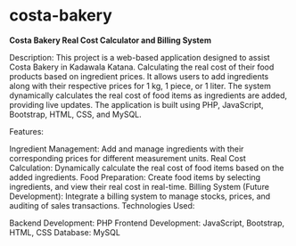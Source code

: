 # costa-bakery
**Costa Bakery Real Cost Calculator and Billing System**

Description: This project is a web-based application designed to assist Costa Bakery in Kadawala Katana. Calculating the real cost of their
food products based on ingredient prices. It allows users to add ingredients along with their respective prices for 1 kg, 1 piece, or 1 liter.
The system dynamically calculates the real cost of food items as ingredients are added, providing live updates. The application is built using PHP, JavaScript, Bootstrap, HTML, CSS, and MySQL.

Features:

Ingredient Management: Add and manage ingredients with their corresponding prices for different measurement units.
Real Cost Calculation: Dynamically calculate the real cost of food items based on the added ingredients.
Food Preparation: Create food items by selecting ingredients, and view their real cost in real-time.
Billing System (Future Development): Integrate a billing system to manage stocks, prices, and auditing of sales transactions.
Technologies Used:

Backend Development: PHP
Frontend Development: JavaScript, Bootstrap, HTML, CSS
Database: MySQL
